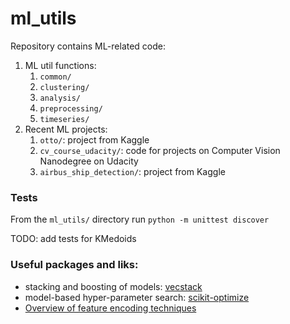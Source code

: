 # ml_utils

Repository contains ML-related code: 
1. ML util functions:
    1. `common/`
    2. `clustering/`
    3. `analysis/`
    4. `preprocessing/`
    5. `timeseries/`
2. Recent ML projects:
    1. `otto/`: project from Kaggle
    2. `cv_course_udacity/`: code for projects on Computer Vision Nanodegree on Udacity 
    3. `airbus_ship_detection/`: project from Kaggle


### Tests
From the `ml_utils/` directory run `python -m unittest discover`

TODO: add tests for KMedoids

### Useful packages and liks:
   
- stacking and boosting of models: [vecstack](https://github.com/vecxoz/vecstack)
- model-based hyper-parameter search: [scikit-optimize](https://scikit-optimize.github.io/stable/)
- [Overview of feature encoding techniques](https://www.kaggle.com/shahules/an-overview-of-encoding-techniques) 
